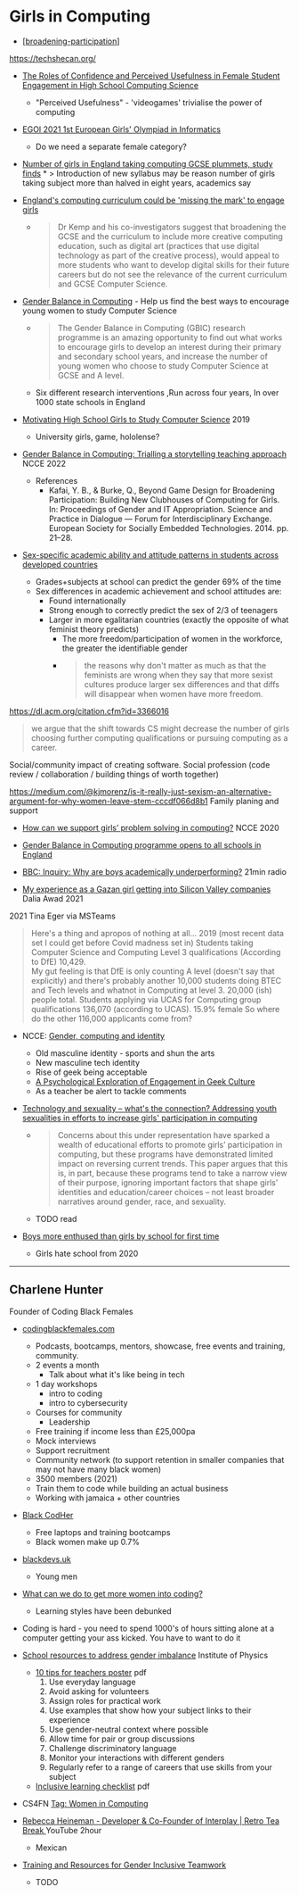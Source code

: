 Girls in Computing
==================

* [[broadening-participation]]

https://techshecan.org/

* [The Roles of Confidence and Perceived Usefulness in Female Student Engagement in High School Computing Science](https://dl.acm.org/doi/10.1145/3605468.3605497)
    * "Perceived Usefulness" - 'videogames' trivialise the power of computing

* [EGOI 2021 1st European Girls' Olympiad in Informatics](https://egoi.ch/en/)
    * Do we need a separate female category?

* [Number of girls in England taking computing GCSE plummets, study finds](https://www.theguardian.com/technology/article/2024/jun/27/number-of-girls-in-england-taking-computing-gcse-plummets-study-finds)
      * > Introduction of new syllabus may be reason number of girls taking subject more than halved in eight years, academics say
* [England's computing curriculum could be 'missing the mark' to engage girls](https://www.kcl.ac.uk/news/englands-computing-curriculum-missing-mark)
    * > Dr Kemp and his co-investigators suggest that broadening the GCSE and the curriculum to include more creative computing education, such as digital art (practices that use digital technology as part of the creative process), would appeal to more students who want to develop digital skills for their future careers but do not see the relevance of the current curriculum and GCSE Computer Science.
* [Gender Balance in Computing](https://teachcomputing.org/gender-balance) - Help us find the best ways to encourage young women to study Computer Science
    * > The Gender Balance in Computing (GBIC) research programme is an amazing opportunity to find out what works to encourage girls to develop an interest during their primary and secondary school years, and increase the number of young women who choose to study Computer Science at GCSE and A level.
    * Six different research interventions ,Run across four years, In over 1000 state schools in England

* [Motivating High School Girls to Study Computer Science](https://dl.acm.org/doi/10.1145/3304221.3325589) 2019
    * University girls, game, hololense?


* [Gender Balance in Computing: Trialling a storytelling teaching approach](https://blog.teachcomputing.org/gender-balance-in-computing-trialling-a-storytelling-teaching-approach/) NCCE 2022
    * References
        * Kafai, Y. B., & Burke, Q., Beyond Game Design for Broadening Participation: Building New Clubhouses of Computing for Girls. In: Proceedings of Gender and IT Appropriation. Science and Practice in Dialogue — Forum for Interdisciplinary Exchange. European Society for Socially Embedded Technologies. 2014. pp. 21–28.

* [Sex-specific academic ability and attitude patterns in students across developed countries](https://doi.org/10.1016/j.intell.2020.101453)
    * Grades+subjects at school can predict the gender 69% of the time
    * Sex differences in academic achievement and school attitudes are:
        * Found internationally
        * Strong enough to correctly predict the sex of 2/3 of teenagers
        * Larger in more egalitarian countries (exactly the opposite of what feminist theory predicts)
            * The more freedom/participation of women in the workforce, the greater the identifiable gender
            * > the reasons why don't matter as much as that the feminists are wrong when they say that more sexist cultures produce larger sex differences and that diffs will disappear when women have more freedom. [](https://twitter.com/Russwarne/status/1533916316234461184)



https://dl.acm.org/citation.cfm?id=3366016

> we argue that the shift towards CS might decrease the number of girls choosing further computing qualifications or pursuing computing as a career.

Social/community impact of creating software.
Social profession (code review / collaboration / building things of worth together)

https://medium.com/@kjmorenz/is-it-really-just-sexism-an-alternative-argument-for-why-women-leave-stem-cccdf066d8b1
Family planing and support

* [How can we support girls’ problem solving in computing?](https://blog.teachcomputing.org/how-can-we-support-girls-problem-solving-in-computing/) NCCE 2020
* [Gender Balance in Computing programme opens to all schools in England](https://www.raspberrypi.org/blog/gender-balance-in-computing-all-schools-england/)


* [BBC: Inquiry: Why are boys academically underperforming?](https://www.bbc.co.uk/programmes/w3cszl4l) 21min radio

* [My experience as a Gazan girl getting into Silicon Valley companies](https://daliaawad28.medium.com/my-experience-as-a-gazan-girl-getting-into-silicon-valley-companies-488062d769a1) Dalia Awad 2021


2021 Tina Eger via MSTeams
> Here's a thing and apropos of nothing at all... 
> 2019 (most recent data set I could get before Covid madness set in) 
> Students taking Computer Science and Computing Level 3 qualifications (According to DfE) 10,429.  
> My gut feeling is that DfE is only counting A level (doesn't say that explicitly) and there's probably another 10,000 students doing BTEC and Tech levels and whatnot in Computing at level 3.
> 20,000 (ish) people total. 
> Students applying via UCAS for Computing group qualifications 136,070 (according to UCAS). 
> 15.9% female 
> So where do  the other 116,000 applicants come from?

* NCCE: [Gender, computing and identity](https://blog.teachcomputing.org/gender-computing-and-identity/)
    * Old masculine identity - sports and shun the arts
    * New masculine tech identity
    * Rise of geek being acceptable
    * [A Psychological Exploration of Engagement in Geek Culture](https://journals.plos.org/plosone/article?id=10.1371/journal.pone.0142200)
    * As a teacher be alert to tackle comments


* [Technology and sexuality – what's the connection? Addressing youth sexualities in efforts to increase girls' participation in computing](https://www.tandfonline.com/doi/abs/10.1080/17439884.2014.933847)
    * > Concerns about this under representation have sparked a wealth of educational efforts to promote girls’ participation in computing, but these programs have demonstrated limited impact on reversing current trends. This paper argues that this is, in part, because these programs tend to take a narrow view of their purpose, ignoring important factors that shape girls’ identities and education/career choices – not least broader narratives around gender, race, and sexuality.
    * TODO read


* [Boys more enthused than girls by school for first time](https://www.tes.com/magazine/news/general/boys-more-enthusiastic-girls-like-school-first-time-scotland)
    * Girls hate school from 2020



---


Charlene Hunter
---------------

Founder of Coding Black Females

* [codingblackfemales.com](https://codingblackfemales.com)
    * Podcasts, bootcamps, mentors, showcase, free events and training, community.
    * 2 events a month
        * Talk about what it's like being in tech
    * 1 day workshops
        * intro to coding
        * intro to cybersecurity
    * Courses for community
        * Leadership
    * Free training if income less than £25,000pa
    * Mock interviews
    * Support recruitment
    * Community network (to support retention in smaller companies that may not have many black women)
    * 3500 members (2021)
    * Train them to code while building an actual business
    * Working with jamaica + other countries
* [Black CodHer](https://blackcodher.com)
    * Free laptops and training bootcamps
    * Black women make up 0.7%
* [blackdevs.uk](https://www.blackdevs.uk/)
    * Young men



* [What can we do to get more women into coding?](https://www.bbc.co.uk/news/business-59045771)
    * Learning styles have been debunked

* Coding is hard - you need to spend 1000's of hours sitting alone at a computer getting your ass kicked. You have to want to do it

* [School resources to address gender imbalance](https://www.iop.org/school-resources-address-gender-imbalance) Institute of Physics
    * [10 tips for teachers poster](https://www.iop.org/sites/default/files/2021-01/IOP-10-inclusive-tips-for-teachers.pdf) pdf
        1. Use everyday language 
        2. Avoid asking for volunteers
        3. Assign roles for practical work
        4. Use examples that show how your subject links to their experience
        5. Use gender-neutral context where possible
        6. Allow time for pair or group discussions
        7. Challenge discriminatory language
        8. Monitor your interactions with different genders
        9. Regularly refer to a range of careers that use skills from your subject
    * [Inclusive learning checklist](https://www.iop.org/sites/default/files/2019-06/Improving-gender-balance-inclusive-checklist.pdf) pdf

* CS4FN [Tag: Women in Computing](https://cs4fn.blog/tag/women-in-computing/)

* [Rebecca Heineman - Developer & Co-Founder of Interplay | Retro Tea Break ](https://www.youtube.com/watch?v=lPTLPXNtb2I) YouTube 2hour
    * Mexican

* [Training and Resources for Gender Inclusive Teamwork](https://doi.org/10.15394/2018.1791)
    * TODO


[//begin]: # "Autogenerated link references for markdown compatibility"
[broadening-participation]: broadening-participation.md "Broadening Participation in Computing"
[//end]: # "Autogenerated link references"